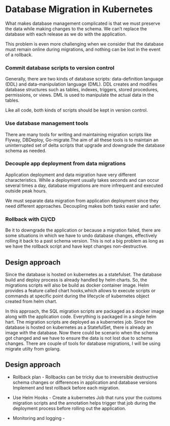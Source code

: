 # Database Migration in Kubernetes


What makes database management complicated is that we must preserve the data while making changes to the schema. We can’t replace the database with each release as we do with the application.

This problem is even more challenging when we consider that the database must remain online during migrations, and nothing can be lost in the event of a rollback.



### Commit database scripts to version control
Generally, there are two kinds of database scripts: data-definition language (DDL) and data-manipulation language (DML). DDL creates and modifies database structures such as tables, indexes, triggers, stored procedures, permissions, or views. DML is used to manipulate the actual data in the tables.

Like all code, both kinds of scripts should be kept in version control.

### Use database management tools
There are many tools for writing and maintaining migration scripts like Flyway, DBDeploy, Go-migrate.The aim of all these tools is to maintain an uninterrupted set of delta scripts that upgrade and downgrade the database schema as needed.

### Decouple app deployment from data migrations
Application deployment and data migration have very different characteristics. While a deployment usually takes seconds and can occur several times a day, database migrations are more infrequent and executed outside peak hours.

We must separate data migration from application deployment since they need different approaches. Decoupling makes both tasks easier and safer.

### Rollback with CI/CD
Be it to downgrade the application or because a migration failed, there are some situations in which we have to undo database changes, effectively rolling it back to a past schema version. This is not a big problem as long as we have the rollback script and have kept changes non-destructive.

## Design approach

Since the database is hosted on kubernetes as a statefulset. The database build and deploy process is already handled by helm charts. So, the migrations scripts will also be build as docker container image. Helm provides a feature called chart hooks,which allows to execute scripts or commands at specific point during the lifecycle of kubernetes object created from helm chart. 

In this approach, the SQL migration scripts are packaged as a docker image along with the application code. Everything is packaged in a single helm hart. The migration scripts are deployed as a kubernetes job. 
Since the database is hosted on kubernetes as a StatefulSet, there is already an image with the database. Now there could be scenario when the schema got changed and we have to ensure the data is not lost due to schema changes. There are couple of tools for database migrations, I will be using migrate utilty from golang. 

## Design approach 

- Rollback plan - Rollbacks can be tricky due to irreversible destructive schema changes or differences in application and database versions Implement and test rollback before each migration.

- Use Helm Hooks - Create a kubernetes Job that runs your the customs migration scripts and the annotation helps trigger that job during the deployment process before rolling out the application.
 
- Monitoring and logging - 
